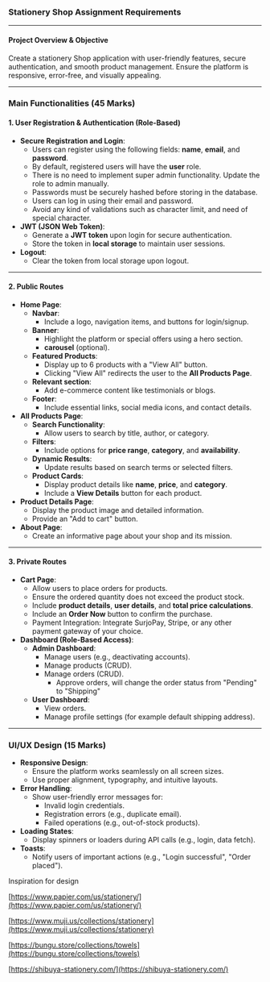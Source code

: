 ### **Stationery Shop Assignment Requirements**

* * *

#### **Project Overview & Objective**

Create a stationery Shop application with user-friendly features, secure authentication, and smooth product management. Ensure the platform is responsive, error-free, and visually appealing.

* * *

### **Main Functionalities** (45 Marks)

#### 1\. **User Registration & Authentication (Role-Based)**

*   **Secure Registration and Login**:
    *   Users can register using the following fields: **name**, **email**, and **password**.
    *   By default, registered users will have the **user** role.
    *   There is no need to implement super admin functionality. Update the role to admin manually.
    *   Passwords must be securely hashed before storing in the database.
    *   Users can log in using their email and password.
    *   Avoid any kind of validations such as character limit, and need of special character.
*   **JWT (JSON Web Token)**:
    *   Generate a **JWT token** upon login for secure authentication.
    *   Store the token in **local storage** to maintain user sessions.
*   **Logout**:
    *   Clear the token from local storage upon logout.

* * *

#### 2\. **Public Routes**

*   **Home Page**:
    *   **Navbar**:
        *   Include a logo, navigation items, and buttons for login/signup.
    *   **Banner**:
        *   Highlight the platform or special offers using a hero section.
        *   **carousel** (optional).
    *   **Featured Products**:
        *   Display up to 6 products with a "View All" button.
        *   Clicking "View All" redirects the user to the **All Products Page**.
    *   **Relevant section**:
        *   Add e-commerce content like testimonials or blogs.
    *   **Footer**:
        *   Include essential links, social media icons, and contact details.
*   **All Products Page**:
    *   **Search Functionality**:
        *   Allow users to search by title, author, or category.
    *   **Filters**:
        *   Include options for **price range**, **category**, and **availability**.
    *   **Dynamic Results**:
        *   Update results based on search terms or selected filters.
    *   **Product Cards**:
        *   Display product details like **name**, **price**, and **category**.
        *   Include a **View Details** button for each product.
*   **Product Details Page**:
    *   Display the product image and detailed information.
    *   Provide an "Add to cart" button.
*   **About Page**:
    *   Create an informative page about your shop and its mission.

* * *

#### 3\. **Private Routes**

*   **Cart Page**:
    *   Allow users to place orders for products.
    *   Ensure the ordered quantity does not exceed the product stock.
    *   Include **product details**, **user details**, and **total price calculations**.
    *   Include an **Order Now** button to confirm the purchase.
    *   Payment Integration: Integrate SurjoPay, Stripe, or any other payment gateway of your choice.
*   **Dashboard (Role-Based Access)**:
    *   **Admin Dashboard**:
        *   Manage users (e.g., deactivating accounts).
        *   Manage products (CRUD).
        *   Manage orders (CRUD).
            *   Approve orders, will change the order status from "Pending" to "Shipping"
    *   **User Dashboard**:
        *   View orders.
        *   Manage profile settings (for example default shipping address).

* * *

### **UI/UX Design** (15 Marks)

*   **Responsive Design**:
    *   Ensure the platform works seamlessly on all screen sizes.
    *   Use proper alignment, typography, and intuitive layouts.
*   **Error Handling**:
    *   Show user-friendly error messages for:
        *   Invalid login credentials.
        *   Registration errors (e.g., duplicate email).
        *   Failed operations (e.g., out-of-stock products).
*   **Loading States**:
    *   Display spinners or loaders during API calls (e.g., login, data fetch).
*   **Toasts**:
    *   Notify users of important actions (e.g., "Login successful", "Order placed").

  

Inspiration for design

  

[https://www.papier.com/us/stationery/](https://www.papier.com/us/stationery/)

[https://www.muji.us/collections/stationery](https://www.muji.us/collections/stationery)

[https://bungu.store/collections/towels](https://bungu.store/collections/towels)

[https://shibuya-stationery.com/](https://shibuya-stationery.com/)
